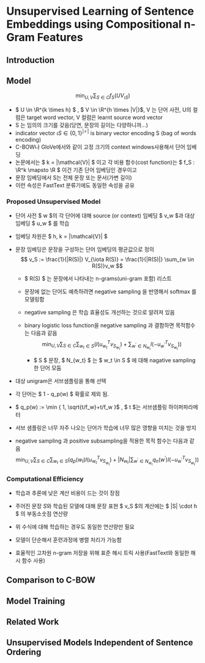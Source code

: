 # Unsupervised Learning of Sentence Embeddings using Compositional n-Gram Features

## Introduction

## Model

$$
\min_{U,V} \sum_{S \in C}f_S(UV_{\iota S})
$$

* $ U \in \R^{k \times h} $ , $ V \in \R^{h \times |V|}$, V 는 단어 사전, U의 컬럼은 target word vector, V 컬럼은 learnt source word vector
* S 는 임의의 크기를 갖음(당연, 문장의 길이는 다양하니까...)
* indicator vector $\iota S \in \{0, 1\} ^{|\mathcal{V}|}$ is binary vector encoding S (bag of words encoding)
* C-BOW나 GloVe에서와 같이 고정 크기의 context windows사용해서 단어 임베딩
* 논문에서는 $ k = |\mathcal{V}| $ 이고 각 비용 함수(cost function)는 $ f_S : \R^k \mapsto \R $ 이건 기존 단어 임베딩인 경우이고
* 문장 임베딩에서 S는 전체 문장 또는 문서(가변 길이)
* 이런 속성은 FastText 분류기에도 동일한 속성을 공유

### Proposed Unsupervised Model

* 단어 사전 $ w $의 각 단어에 대해 source (or context) 임베딩 $ v_w $과 대상 임베딩 $ u_w $ 를 학습

* 임베딩 차원은 $ h, k = |\mathcal{V}| $

* 문장 임베딩은 문장을 구성하는 단어 임베딩의 평균값으로 정의
  $$
  v_S := \frac{1}{|R(S)|} V_{\iota R(S)} = \frac{1}{|R(S)|} \sum_{w \in R(S)}v_w
  $$
     * $ R(S) $ 는 문장에서 나타내는 n-grams(uni-gram 포함) 리스트

   * 문장에 없는 단어도 예측하려면 negative sampling 을 반영해서 softmax 를 모델링함

   * negative sampling 은 학습 효율성도 개선하는 것으로 알려져 있음

   * binary logistic loss function을 negative sampling 과 결함하면 목적함수는 다음과 같음
     $$
     \min_{U,V} \sum_{S \in C} \sum_{w_t \in S} \left(l(u^T_{w_t}v_{S_{w_t}}) + \sum_{w^{'} \in N_{w_t}} l(-u^{T}_{w^{'}}v_{S_{w_t}}) \right)
     $$
     
     * $ S $ 문장, $ N_{w_t} $ 는 $ w_t \in S $ 에 대해 nagative sampling 한 단어 모둠

* 대상 unigram은 서브샘플링을 통해 선택

* 각 단어는 $ 1 - q_p(w) $ 확률로 제외 됨.

* $ q_p(w) := \min \{ 1, \sqrt{t/f_w}+t/f_w \}$ , $ t $는 서브샘플링 하이퍼파라메터

* 서브 샘플링은 너무 자주 나오는 단어가 학습에 너무 많은 영향을 미치는 것을 방지

* negative sampling 과 positive subsampling을 적용한 목적 함수는 다음과 같음
  $$
  \min_{U,V} \sum_{S \in C} \sum_{w_t \in S} \left(q_{p}(w_t)l(u^T_{w_t}v_{S_{w_t}}) + |N_{w_{t}}|\sum_{w^{'} \in N_{w_t}} q_n(w^{'})l(-u^{T}_{w^{'}}v_{S_{w_t}}) \right)
  $$

### Computational Efficiency

* 학습과 추론에 낮은 계산 비용이 드는 것이 장점
* 주어진 문장 $S$와 학습된 모델에 대해 문장 표현 $ v_S $의 계산에는 $ |S| \cdot h $ 의 부동소숫점 연산량

* 위 수식에 대해 학습하는 경우도 동일한 연산량만 필요
* 모델이 단순해서 훈련과정에 병렬 처리가 가능함
* 효율적인 고차원 n-gram 저장을 위해 표준 해시 트릭 사용(FastText와 동일한 해시 함수 사용)

## Comparison to C-BOW

## Model Training

## Related Work

## Unsupervised Models Independent of Sentence Ordering

